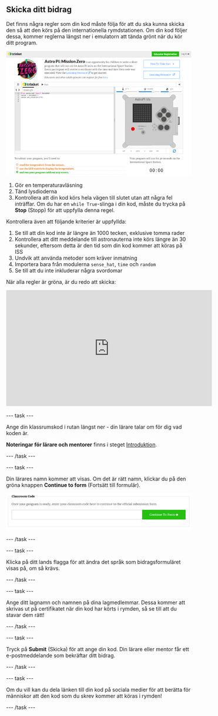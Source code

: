 ## Skicka ditt bidrag

Det finns några regler som din kod måste följa för att du ska kunna skicka den så att den körs på den internationella rymdstationen. Om din kod följer dessa, kommer reglerna längst ner i emulatorn att tända grönt när du kör ditt program.

![Validering](images/validation.png)

1. Gör en temperaturavläsning
2. Tänd lysdioderna
3. Kontrollera att din kod körs hela vägen till slutet utan att några fel inträffar. Om du har en `while True`-slinga i din kod, måste du trycka på **Stop** (Stopp) för att uppfylla denna regel.

Kontrollera även att följande kriterier är uppfyllda:

1. Se till att din kod inte är längre än 1000 tecken, exklusive tomma rader
2. Kontrollera att ditt meddelande till astronauterna inte körs längre än 30 sekunder, eftersom detta är den tid som din kod kommer att köras på ISS
3. Undvik att använda metoder som kräver inmatning
4. Importera bara från modulerna `sense_hat`, `time` och `random`
5. Se till att du inte inkluderar några svordomar

När alla regler är gröna, är du redo att skicka: 

<iframe width="560" height="315" src="https://www.youtube.com/embed/5sLlhf3FjdU?rel=0" frameborder="0" allowfullscreen mark="crwd-mark"></iframe> 

--- task ---

Ange din klassrumskod i rutan längst ner - din lärare talar om för dig vad koden är.

**Noteringar för lärare och mentorer** finns i steget [Introduktion](https://projects.raspberrypi.org/sv-SE/projects/astro-pi-mission-zero/1).

--- /task ---

--- task ---

Din lärares namn kommer att visas. Om det är rätt namn, klickar du på den gröna knappen **Continue to form** (Fortsätt till formulär).

![Fortsätt till formulär](images/continue-to-form.png)

--- /task ---

--- task ---

Klicka på ditt lands flagga för att ändra det språk som bidragsformuläret visas på, om så krävs.

--- /task ---

--- task ---

Ange ditt lagnamn och namnen på dina lagmedlemmar. Dessa kommer att skrivas ut på certifikatet när din kod har körts i rymden, så se till att du stavar dem rätt!

--- /task ---

--- task ---

Tryck på **Submit** (Skicka) för att ange din kod. Din lärare eller mentor får ett e-postmeddelande som bekräftar ditt bidrag.

--- /task ---

--- task ---

Om du vill kan du dela länken till din kod på sociala medier för att berätta för människor att den kod som du skrev kommer att köras i rymden!

--- /task ---